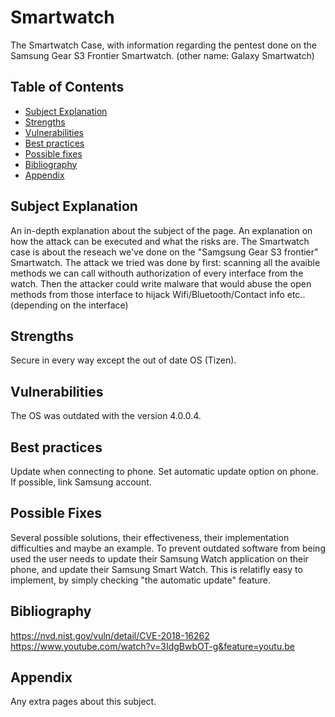 # Smartwatch
The Smartwatch Case, with information regarding the pentest done on the Samsung Gear S3 Frontier Smartwatch. (other name: Galaxy Smartwatch)

## Table of Contents
- [Subject Explanation](#subject-explanation)
- [Strengths](#bibliography)
- [Vulnerabilities](#vulnerabilities)
- [Best practices](#best-practices)
- [Possible fixes](#possible-fixes)
- [Bibliography](#bibliography)
- [Appendix](#appendix)

## Subject Explanation
An in-depth explanation about the subject of the page. An explanation on how the attack can be executed and what the risks are.
The Smartwatch case is about the reseach we've done on the "Samgsung Gear S3 frontier" Smartwatch.
The attack we tried was done by first: scanning all the avaible methods we can call withouth authorization of every interface from the watch.
Then the attacker could write malware that would abuse the open methods from those interface to hijack Wifi/Bluetooth/Contact info etc.. (depending on the interface)

## Strengths
Secure in every way except the out of date OS (Tizen).

## Vulnerabilities
The OS was outdated with the version 4.0.0.4.

## Best practices
Update when connecting to phone.
Set automatic update option on phone.
If possible, link Samsung account.

## Possible Fixes
Several possible solutions, their effectiveness, their implementation difficulties and maybe an example.
To prevent outdated software from being used the user needs to update their Samsung Watch application on their phone, and update their Samsung Smart Watch.
This is relatifly easy to implement, by simply checking "the automatic update" feature.

## Bibliography
https://nvd.nist.gov/vuln/detail/CVE-2018-16262
https://www.youtube.com/watch?v=3IdgBwbOT-g&feature=youtu.be

## Appendix 
Any extra pages about this subject.
